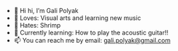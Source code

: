 - 👋 Hi hi, I’m Gali Polyak
- 🎨 Loves: Visual arts and learning new music
- 🍤 Hates: Shrimp
- 🎸 Currently learning: How to play the acoustic guitar!!
- 📫 You can reach me by email: gali.polyak@gmail.com

<!---
galiPolyak/galiPolyak is a ✨ special ✨ repository because its `README.md` (this file) appears on your GitHub profile.
You can click the Preview link to take a look at your changes.
--->
